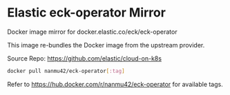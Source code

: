 # Elastic eck-operator Mirror

Docker image mirror for docker.elastic.co/eck/eck-operator

This image re-bundles the Docker image from the upstream provider.

Source Repo: https://github.com/elastic/cloud-on-k8s

```bash
docker pull nanmu42/eck-operator[:tag]
```

Refer to https://hub.docker.com/r/nanmu42/eck-operator for available tags.
